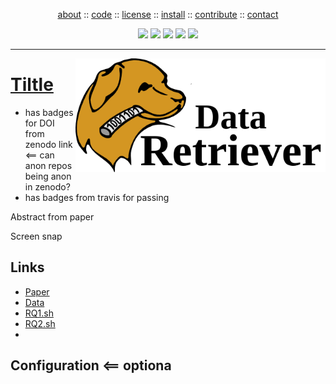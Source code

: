 <p align=center><a 
href="https://github.com/ai-se/perfect-repo/README.md">about</a>  :: <a 
href="https://github.com/ai-se/perfect-repo">code</a>  :: <a 
href="LICENSE">license</a>  :: <a 
href="INSTALL.md">install</a> :: <a
href="CODE_OF_CONDUCT.md">contribute</a> :: <a 
href="CONTACT.md">contact</a> <p align=center> <img 
src="https://img.shields.io/badge/language-python-orange">&nbsp;<img 
src="https://img.shields.io/badge/purpose-ai,se-blueviolet">&nbsp;<img 
src="https://img.shields.io/badge/platform-mac,*nux-informational">&nbsp;<img 
src="https://img.shields.io/badge/license-mit-informational">&nbsp;<img 
src="https://travis-ci.org/timm/lua.svg?branch=master"> 
</p><hr>

<img src="etc/img/header.png" align=right width=400>

# [Tiltle](etc/pdf/paper.pdf)
  - has badges for DOI from zenodo link <== can anon repos being anon in zenodo?
  - has badges from travis for passing

Abstract from paper

Screen snap

## Links 
  - [Paper](etc/pdf/paper.pdf)
  - [Data](data/README.md)
  - [RQ1.sh](doc/RQ1.sh)
  - [RQ2.sh](doc/RQ2.sh) 
  -   
  
## Configuration <== optiona
